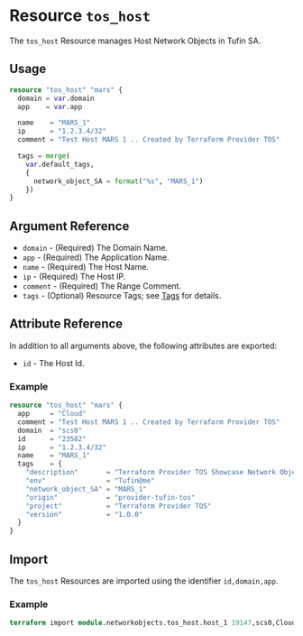 # Resource `tos_host`

The `tos_host` Resource manages Host Network Objects in Tufin SA.

## Usage

```terraform
resource "tos_host" "mars" {
  domain = var.domain
  app    = var.app

  name    = "MARS_1"
  ip      = "1.2.3.4/32"
  comment = "Test Host MARS 1 .. Created by Terraform Provider TOS"

  tags = merge(
    var.default_tags,
    {
      network_object_SA = format("%s", "MARS_1")
    })
}
```

## Argument Reference

* `domain` - (Required) The Domain Name.
* `app` - (Required) The Application Name.
* `name` - (Required) The Host Name.
* `ip` - (Required) The Host IP.
* `comment` - (Required) The Range Comment.
* `tags` - (Optional) Resource Tags; see [Tags](tag.md) for details.

## Attribute Reference

In addition to all arguments above, the following attributes are exported:

* `id` - The Host Id.

### Example

```terraform
resource "tos_host" "mars" {
  app     = "Cloud"
  comment = "Test Host MARS 1 .. Created by Terraform Provider TOS"
  domain  = "scs0"
  id      = "23582"
  ip      = "1.2.3.4/32"
  name    = "MARS_1"
  tags    = {
    "description"       = "Terraform Provider TOS Showcase Network Objects"
    "env"               = "Tufin@me"
    "network_object_SA" = "MARS_1"
    "origin"            = "provider-tufin-tos"
    "project"           = "Terraform Provider TOS"
    "version"           = "1.0.0"
  }
}
```

## Import

The `tos_host` Resources are imported using the identifier `id,domain,app`.

### Example

```terraform
terraform import module.networkobjects.tos_host.host_1 19147,scs0,Cloud
```
